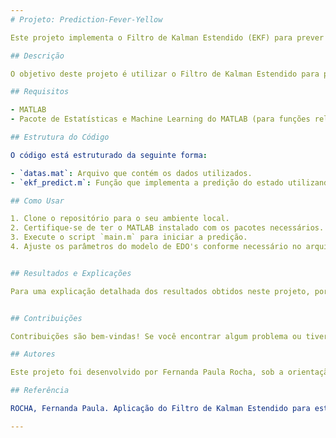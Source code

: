 ```yaml
---
# Projeto: Prediction-Fever-Yellow

Este projeto implementa o Filtro de Kalman Estendido (EKF) para prever a densidade de vetores da febre amarela, aplicado a um modelo de Equações Diferenciais Ordinárias (EDO's).

## Descrição

O objetivo deste projeto é utilizar o Filtro de Kalman Estendido para prever a densidade de vetores da febre amarela com base em um modelo matemático de propagação da doença. O código implementa o EKF para estimar o estado não observado do sistema, utilizando dados observados e o modelo de EDO's.

## Requisitos

- MATLAB 
- Pacote de Estatísticas e Machine Learning do MATLAB (para funções relacionadas ao EKF)

## Estrutura do Código

O código está estruturado da seguinte forma:

- `datas.mat`: Arquivo que contém os dados utilizados. 
- `ekf_predict.m`: Função que implementa a predição do estado utilizando o Filtro de Kalman Estendido, nele estão os parametros utilizados no modelos, a implementação do modelo de Equações Diferenciais Ordinárias (EDO's) que descreve a propagação da febre amarela e as funções para visualização dos resultados da predição.

## Como Usar

1. Clone o repositório para o seu ambiente local.
2. Certifique-se de ter o MATLAB instalado com os pacotes necessários.
3. Execute o script `main.m` para iniciar a predição.
4. Ajuste os parâmetros do modelo de EDO's conforme necessário no arquivo `ekf_predict.m`.


## Resultados e Explicações

Para uma explicação detalhada dos resultados obtidos neste projeto, por favor, visite [link_para_explicação_dos_resultados](https://repositorio.unicamp.br/acervo/detalhe/1094051). 


## Contribuições

Contribuições são bem-vindas! Se você encontrar algum problema ou tiver sugestões de melhorias, sinta-se à vontade para abrir uma issue ou enviar um pull request.

## Autores

Este projeto foi desenvolvido por Fernanda Paula Rocha, sob a orientação de Mateus Giesbrecht. 

## Referência

ROCHA, Fernanda Paula. Aplicação do Filtro de Kalman Estendido para estimação de populações em modelos epidemiológicos. 2019. 1 recurso online (71 p.) Dissertação (mestrado) - Universidade Estadual de Campinas, Faculdade de Engenharia Elétrica e de Computação, Campinas, SP. Disponível em: https://hdl.handle.net/20.500.12733/1637333. Acesso em: 8 jul. 2024. 

---
```



